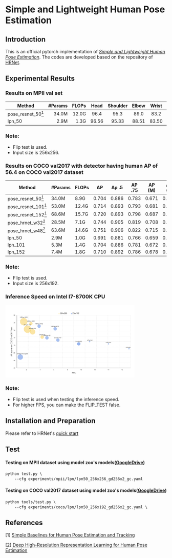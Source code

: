 # Simple and Lightweight Human Pose Estimation
## Introduction
This is an official pytorch implementation of [*Simple and Lightweight Human Pose Estimation*](https://arxiv.org/abs/1911.10346). The codes are developed based on the repository of [HRNet](https://github.com/leoxiaobin/deep-high-resolution-net.pytorch).

## Experimental Results
### Results on MPII val set
| Method | #Params | FLOPs | Head | Shoulder | Elbow | Wrist |  Hip | Knee | Ankle | Mean | Mean@0.1 |
|--------|--------:|------:|:----:|:--------:|:-----:|:-----:|:----:|:----:|:-----:|:----:|:--------:|
| pose_resnet_50[<sup>1</sup>](#refer-anchor) | 34.0M | 12.0G | 96.4 | 95.3 | 89.0 | 83.2 | 88.4 | 84.0 | 79.6 | 88.5 | 34.0 |
| lpn_50 | 2.9M | 1.3G | 96.56 | 95.33 | 88.51 | 83.50 | 88.84 | 84.00 | 79.81 | 88.64 | 34.12  |

### Note:
- Flip test is used.
- Input size is 256x256.

### Results on COCO val2017 with detector having human AP of 56.4 on COCO val2017 dataset
| Method                                       | #Params | FLOPs |    AP | Ap .5 | AP .75 | AP (M) | AP (L) |    AR | AR .5 | AR .75 | AR (M) | AR (L) |
|----------------------------------------------|---------|-------|:-----:|:-----:|:------:|:------:|:------:|:-----:|:-----:|:------:|:------:|:------:|
| pose_resnet_50[<sup>1</sup>](#refer-anchor)  |  34.0M  |  8.9G | 0.704 | 0.886 |  0.783 |  0.671 |  0.772 | 0.763 | 0.929 |  0.834 |  0.721 |  0.824 |
| pose_resnet_101[<sup>1</sup>](#refer-anchor) |  53.0M  | 12.4G | 0.714 | 0.893 |  0.793 |  0.681 |  0.781 | 0.771 | 0.934 |  0.840 |  0.730 |  0.832 |
| pose_resnet_152[<sup>1</sup>](#refer-anchor) |  68.6M  | 15.7G | 0.720 | 0.893 |  0.798 |  0.687 |  0.789 | 0.778 | 0.934 |  0.846 |  0.736 |  0.839 |
| pose_hrnet_w32[<sup>2</sup>](#refer-anchor)  |  28.5M  |  7.1G | 0.744 | 0.905 |  0.819 |  0.708 |  0.810 | 0.798 | 0.942 |  0.865 |  0.757 |  0.858 |
| pose_hrnet_w48[<sup>2</sup>](#refer-anchor)  |  63.6M  | 14.6G | 0.751 | 0.906 |  0.822 |  0.715 |  0.818 | 0.804 | 0.943 |  0.867 |  0.762 |  0.864 |
| lpn_50                                       |   2.9M  |  1.0G | 0.691 | 0.881 |  0.766 |  0.659 |  0.757 | 0.749 | 0.923 |  0.818 |  0.707 |  0.810 |
| lpn_101                                      |   5.3M  |  1.4G | 0.704 | 0.886 |  0.781 |  0.672 |  0.772 | 0.762 | 0.929 |  0.831 |  0.721 |  0.822 |
| lpn_152                                      |   7.4M  |  1.8G | 0.710 | 0.892 |  0.786 |  0.678 |  0.777 | 0.768 | 0.933 |  0.834 |  0.726 |  0.827 |

### Note:
- Flip test is used.
- Input size is 256x192.

### Inference Speed on Intel I7-8700K CPU
<img src="figures/speed.png" width = 80% height = 80% div align=center />

### Note:
- Flip test is used when testing the inference speed.
- For higher FPS, you can make the FLIP_TEST false.

## Installation and Preparation
Please refer to HRNet's [quick start](https://github.com/leoxiaobin/deep-high-resolution-net.pytorch)

## Test
#### Testing on MPII dataset using model zoo's models([GoogleDrive](https://drive.google.com/drive/folders/1_VuLzWXeKg-Lzu54HfZQsMGUwUG6xXzS?usp=sharing))

```
python test.py \
    --cfg experiments/mpii/lpn/lpn50_256x256_gd256x2_gc.yaml
```

#### Testing on COCO val2017 dataset using model zoo's models([GoogleDrive](https://drive.google.com/drive/folders/1_VuLzWXeKg-Lzu54HfZQsMGUwUG6xXzS?usp=sharing))

```
python tools/test.py \
    --cfg experiments/coco/lpn/lpn50_256x192_gd256x2_gc.yaml \
```

<div id="refer-anchor"></div>

## References
[1] [Simple Baselines for Human Pose Estimation and Tracking](http://openaccess.thecvf.com/content_ECCV_2018/html/Bin_Xiao_Simple_Baselines_for_ECCV_2018_paper.html)

[2] [Deep High-Resolution Representation Learning for Human Pose Estimation](http://openaccess.thecvf.com/content_CVPR_2019/papers/Sun_Deep_High-Resolution_Representation_Learning_for_Human_Pose_Estimation_CVPR_2019_paper.html)